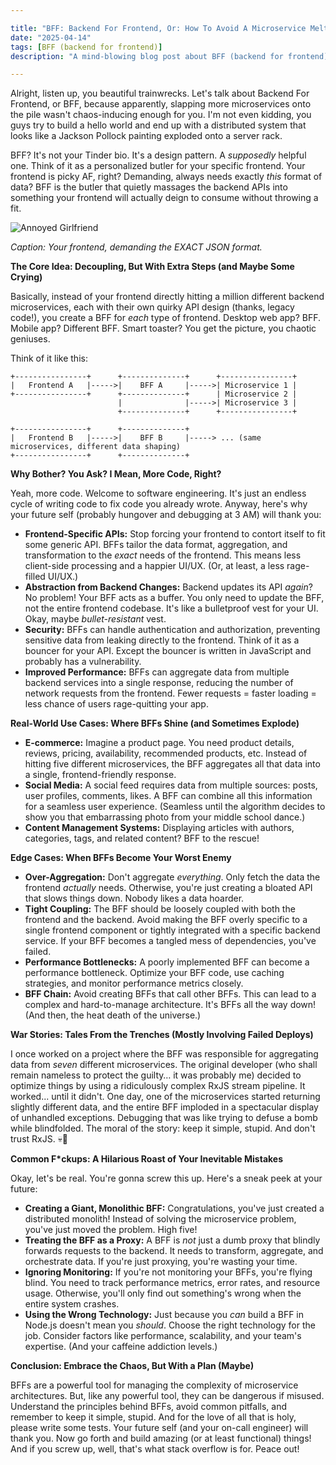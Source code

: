 ```yaml
---

title: "BFF: Backend For Frontend, Or: How To Avoid A Microservice Meltdown & Still Catch Your 3PM Nap"
date: "2025-04-14"
tags: [BFF (backend for frontend)]
description: "A mind-blowing blog post about BFF (backend for frontend), written for chaotic Gen Z engineers. Prepare for enlightenment, existential dread, and the overwhelming urge to delete everything you've ever written."

---
```


Alright, listen up, you beautiful trainwrecks. Let's talk about Backend For Frontend, or BFF, because apparently, slapping more microservices onto the pile wasn't chaos-inducing enough for you. I'm not even kidding, you guys try to build a hello world and end up with a distributed system that looks like a Jackson Pollock painting exploded onto a server rack.

BFF? It's not your Tinder bio. It's a design pattern. A *supposedly* helpful one. Think of it as a personalized butler for your specific frontend. Your frontend is picky AF, right? Demanding, always needs exactly *this* format of data? BFF is the butler that quietly massages the backend APIs into something your frontend will actually deign to consume without throwing a fit.

![Annoyed Girlfriend](https://i.kym-cdn.com/photos/images/newsfeed/001/528/391/563.jpg)

*Caption: Your frontend, demanding the EXACT JSON format.*

**The Core Idea: Decoupling, But With Extra Steps (and Maybe Some Crying)**

Basically, instead of your frontend directly hitting a million different backend microservices, each with their own quirky API design (thanks, legacy code!), you create a BFF for *each* type of frontend. Desktop web app? BFF. Mobile app? Different BFF. Smart toaster? You get the picture, you chaotic geniuses.

Think of it like this:

```ascii
+----------------+      +--------------+      +----------------+
|   Frontend A   |----->|    BFF A     |----->| Microservice 1 |
+----------------+      +--------------+      | Microservice 2 |
                        |              |----->| Microservice 3 |
                        +--------------+      +----------------+

+----------------+      +--------------+
|   Frontend B   |----->|    BFF B     |-----> ... (same microservices, different data shaping)
+----------------+      +--------------+
```

**Why Bother? You Ask? I Mean, More Code, Right?**

Yeah, more code. Welcome to software engineering. It's just an endless cycle of writing code to fix code you already wrote. Anyway, here's why your future self (probably hungover and debugging at 3 AM) will thank you:

*   **Frontend-Specific APIs:** Stop forcing your frontend to contort itself to fit some generic API. BFFs tailor the data format, aggregation, and transformation to the *exact* needs of the frontend. This means less client-side processing and a happier UI/UX. (Or, at least, a less rage-filled UI/UX.)
*   **Abstraction from Backend Changes:** Backend updates its API *again*? No problem! Your BFF acts as a buffer. You only need to update the BFF, not the entire frontend codebase. It's like a bulletproof vest for your UI. Okay, maybe *bullet-resistant* vest.
*   **Security:** BFFs can handle authentication and authorization, preventing sensitive data from leaking directly to the frontend. Think of it as a bouncer for your API. Except the bouncer is written in JavaScript and probably has a vulnerability.
*   **Improved Performance:** BFFs can aggregate data from multiple backend services into a single response, reducing the number of network requests from the frontend. Fewer requests = faster loading = less chance of users rage-quitting your app.

**Real-World Use Cases: Where BFFs Shine (and Sometimes Explode)**

*   **E-commerce:** Imagine a product page. You need product details, reviews, pricing, availability, recommended products, etc. Instead of hitting five different microservices, the BFF aggregates all that data into a single, frontend-friendly response.
*   **Social Media:** A social feed requires data from multiple sources: posts, user profiles, comments, likes. A BFF can combine all this information for a seamless user experience. (Seamless until the algorithm decides to show you that embarrassing photo from your middle school dance.)
*   **Content Management Systems:** Displaying articles with authors, categories, tags, and related content? BFF to the rescue!

**Edge Cases: When BFFs Become Your Worst Enemy**

*   **Over-Aggregation:** Don't aggregate *everything*. Only fetch the data the frontend *actually* needs. Otherwise, you're just creating a bloated API that slows things down. Nobody likes a data hoarder.
*   **Tight Coupling:** The BFF should be loosely coupled with both the frontend and the backend. Avoid making the BFF overly specific to a single frontend component or tightly integrated with a specific backend service. If your BFF becomes a tangled mess of dependencies, you've failed.
*   **Performance Bottlenecks:** A poorly implemented BFF can become a performance bottleneck. Optimize your BFF code, use caching strategies, and monitor performance metrics closely.
*   **BFF Chain:** Avoid creating BFFs that call other BFFs. This can lead to a complex and hard-to-manage architecture. It's BFFs all the way down! (And then, the heat death of the universe.)

**War Stories: Tales From the Trenches (Mostly Involving Failed Deploys)**

I once worked on a project where the BFF was responsible for aggregating data from *seven* different microservices. The original developer (who shall remain nameless to protect the guilty… it was probably me) decided to optimize things by using a ridiculously complex RxJS stream pipeline. It worked... until it didn't. One day, one of the microservices started returning slightly different data, and the entire BFF imploded in a spectacular display of unhandled exceptions. Debugging that was like trying to defuse a bomb while blindfolded. The moral of the story: keep it simple, stupid. And don't trust RxJS. 💀🙏

**Common F\*ckups: A Hilarious Roast of Your Inevitable Mistakes**

Okay, let's be real. You're gonna screw this up. Here's a sneak peek at your future:

*   **Creating a Giant, Monolithic BFF:** Congratulations, you've just created a distributed monolith! Instead of solving the microservice problem, you've just moved the problem. High five!
*   **Treating the BFF as a Proxy:** A BFF is *not* just a dumb proxy that blindly forwards requests to the backend. It needs to transform, aggregate, and orchestrate data. If you're just proxying, you're wasting your time.
*   **Ignoring Monitoring:** If you're not monitoring your BFFs, you're flying blind. You need to track performance metrics, error rates, and resource usage. Otherwise, you'll only find out something's wrong when the entire system crashes.
*   **Using the Wrong Technology:** Just because you *can* build a BFF in Node.js doesn't mean you *should*. Choose the right technology for the job. Consider factors like performance, scalability, and your team's expertise. (And your caffeine addiction levels.)

**Conclusion: Embrace the Chaos, But With a Plan (Maybe)**

BFFs are a powerful tool for managing the complexity of microservice architectures. But, like any powerful tool, they can be dangerous if misused. Understand the principles behind BFFs, avoid common pitfalls, and remember to keep it simple, stupid. And for the love of all that is holy, please write some tests. Your future self (and your on-call engineer) will thank you. Now go forth and build amazing (or at least functional) things! And if you screw up, well, that's what stack overflow is for. Peace out!
